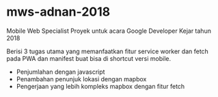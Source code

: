 # mws-adnan-2018
Mobile Web Specialist Proyek untuk acara Google Developer Kejar tahun 2018

Berisi 3 tugas utama yang memanfaatkan fitur service worker dan fetch pada PWA dan manifest buat bisa di shortcut versi mobile.
- Penjumlahan dengan javascript
- Penambahan penunjuk lokasi dengan mapbox
- Pengerjaan yang lebih kompleks mapbox dengan fitur fetch 

